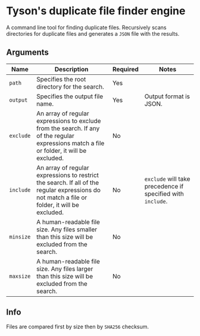 # Tyson's duplicate file finder engine
A command line tool for finding duplicate files. Recursively scans directories for duplicate files and generates a `JSON` file with the results.

## Arguments
|Name|Description|Required|Notes|
|----|-----------|--------|-----|
|`path`|Specifies the root directory for the search.|Yes||
|`output`|Specifies the output file name.|Yes|Output format is JSON.|
|`exclude`|An array of regular expressions to exclude from the search. If any of the regular expressions match a file or folder, it will be excluded.|No||
|`include`|An array of regular expressions to restrict the search. If all of the regular expressions do not match a file or folder, it will be excluded.|No|`exclude` will take precedence if specified with `include`.|
|`minsize`|A human-readable file size. Any files smaller than this size will be excluded from the search.|No||
|`maxsize`|A human-readable file size. Any files larger than this size will be excluded from the search.|No||

## Info
Files are compared first by size then by `SHA256` checksum.
